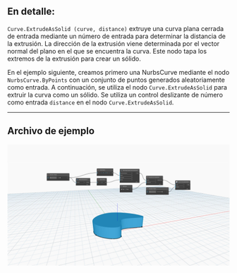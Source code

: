 <!--- Autodesk.DesignScript.Geometry.Curve.ExtrudeAsSolid(curve, distance) --->
<!--- NWZ4OHZGJ3DY35YJAGFATFVE4TKRWATQD3KYVPZ6JOGMLBYXOLLA --->
## En detalle:
`Curve.ExtrudeAsSolid (curve, distance)` extruye una curva plana cerrada de entrada mediante un número de entrada para determinar la distancia de la extrusión. La dirección de la extrusión viene determinada por el vector normal del plano en el que se encuentra la curva. Este nodo tapa los extremos de la extrusión para crear un sólido.

En el ejemplo siguiente, creamos primero una NurbsCurve mediante el nodo `NurbsCurve.ByPoints` con un conjunto de puntos generados aleatoriamente como entrada. A continuación, se utiliza el nodo `Curve.ExtrudeAsSolid` para extruir la curva como un sólido. Se utiliza un control deslizante de número como entrada `distance` en el nodo `Curve.ExtrudeAsSolid`.
___
## Archivo de ejemplo

![Curve.ExtrudeAsSolid(curve, distance)](./NWZ4OHZGJ3DY35YJAGFATFVE4TKRWATQD3KYVPZ6JOGMLBYXOLLA_img.jpg)
